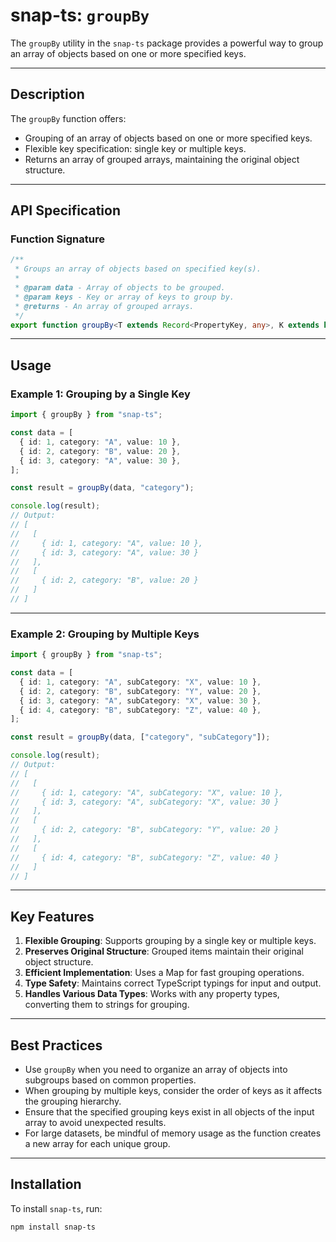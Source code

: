# snap-ts: `groupBy`

The `groupBy` utility in the `snap-ts` package provides a powerful way to group an array of objects based on one or more specified keys.

---

## Description

The `groupBy` function offers:

- Grouping of an array of objects based on one or more specified keys.
- Flexible key specification: single key or multiple keys.
- Returns an array of grouped arrays, maintaining the original object structure.

---

## API Specification

### Function Signature

```typescript
/**
 * Groups an array of objects based on specified key(s).
 *
 * @param data - Array of objects to be grouped.
 * @param keys - Key or array of keys to group by.
 * @returns - An array of grouped arrays.
 */
export function groupBy<T extends Record<PropertyKey, any>, K extends keyof T>(data: T[], keys: K | K[]): T[][];
```

---

## Usage

### Example 1: Grouping by a Single Key

```typescript
import { groupBy } from "snap-ts";

const data = [
  { id: 1, category: "A", value: 10 },
  { id: 2, category: "B", value: 20 },
  { id: 3, category: "A", value: 30 },
];

const result = groupBy(data, "category");

console.log(result);
// Output:
// [
//   [
//     { id: 1, category: "A", value: 10 },
//     { id: 3, category: "A", value: 30 }
//   ],
//   [
//     { id: 2, category: "B", value: 20 }
//   ]
// ]
```

---

### Example 2: Grouping by Multiple Keys

```typescript
import { groupBy } from "snap-ts";

const data = [
  { id: 1, category: "A", subCategory: "X", value: 10 },
  { id: 2, category: "B", subCategory: "Y", value: 20 },
  { id: 3, category: "A", subCategory: "X", value: 30 },
  { id: 4, category: "B", subCategory: "Z", value: 40 },
];

const result = groupBy(data, ["category", "subCategory"]);

console.log(result);
// Output:
// [
//   [
//     { id: 1, category: "A", subCategory: "X", value: 10 },
//     { id: 3, category: "A", subCategory: "X", value: 30 }
//   ],
//   [
//     { id: 2, category: "B", subCategory: "Y", value: 20 }
//   ],
//   [
//     { id: 4, category: "B", subCategory: "Z", value: 40 }
//   ]
// ]
```

---

## Key Features

1. **Flexible Grouping**: Supports grouping by a single key or multiple keys.
2. **Preserves Original Structure**: Grouped items maintain their original object structure.
3. **Efficient Implementation**: Uses a Map for fast grouping operations.
4. **Type Safety**: Maintains correct TypeScript typings for input and output.
5. **Handles Various Data Types**: Works with any property types, converting them to strings for grouping.

---

## Best Practices

- Use `groupBy` when you need to organize an array of objects into subgroups based on common properties.
- When grouping by multiple keys, consider the order of keys as it affects the grouping hierarchy.
- Ensure that the specified grouping keys exist in all objects of the input array to avoid unexpected results.
- For large datasets, be mindful of memory usage as the function creates a new array for each unique group.

---

## Installation

To install `snap-ts`, run:

```bash
npm install snap-ts
```
